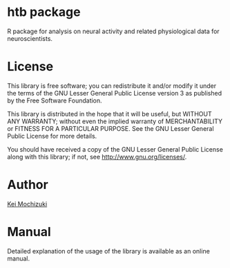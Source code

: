 # htb package
R package for analysis on neural activity and related physiological data
for neuroscientists.

# License
This library is free software;
you can redistribute it and/or modify it under the terms of
the GNU Lesser General Public License version 3
as published by the Free Software Foundation.

This library is distributed in the hope that it will be useful,
but WITHOUT ANY WARRANTY;
without even the implied warranty of MERCHANTABILITY or
FITNESS FOR A PARTICULAR PURPOSE.
See the GNU Lesser General Public License for more details.

You should have received a copy of the GNU Lesser General Public
License along with this library;
if not, see http://www.gnu.org/licenses/.

# Author
[Kei Mochizuki](https://researchmap.jp/keimochizuki "Researchmap")

# Manual
Detailed explanation of the usage of the library is
available as an online manual.

